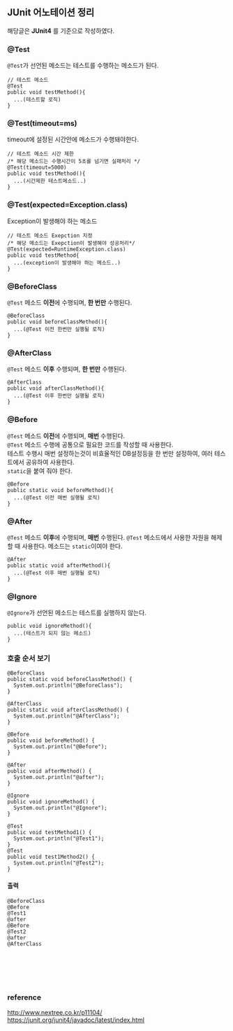 ## JUnit 어노테이션 정리

해당글은 **JUnit4** 를 기준으로 작성하였다.

### @Test   
`@Test`가 선언된 메소드는 테스트를 수행하는 메소드가 된다.   
```
// 테스트 메소드
@Test
public void testMethod(){
  ...(테스트할 로직)
}
```
### @Test(timeout=ms)   
timeout에 설정된 시간안에 메소드가 수행돼야한다.
```
// 테스트 메소드 시간 제한
/* 해당 메소드는 수행시간이 5초를 넘기면 실패처리 */
@Test(timeout=5000)   
public void testMethod(){
  ...(시간제한 테스트메소드..)
}
```
### @Test(expected=Exception.class)
Exception이 발생해야 하는 메소드   
```
// 테스트 메소드 Exepction 지정
/* 해당 메소드는 Exepction이 발생해야 성공처리*/
@Test(expected=RuntimeException.class)
public void testMethod{
  ...(exception이 발생해야 하는 메소드..)
}
```

### @BeforeClass   
`@Test` 메소드 **이전**에 수행되며, **한 번만** 수행된다.   
```
@BeforeClass
public void beforeClassMethod(){
  ...(@Test 이전 한번만 실행될 로직)
}

```

### @AfterClass
`@Test` 메소드 **이후** 수행되며, **한 번만** 수행된다.

```
@AfterClass
public void afterClassMethod(){
  ...(@Test 이후 한번만 실행될 로직)
}
```

### @Before
`@Test` 메소드 **이전**에 수행되며, **매번** 수행된다.   
`@Test` 메소드 수행에 공통으로 필요한 코드를 작성할 때 사용한다.   
테스트 수행시 매번 설정하는것이 비효율적인 DB설정등을 한 번만 설정하여, 여러 테스트에서 공유하여 사용한다.   
`static`을 붙여 줘야 한다.

```
@Before
public static void beforeMethod(){
  ...(@Test 이전 매번 실행될 로직)
}
```

### @After
`@Test` 메소드 **이후**에 수행되며, **매번** 수행된다.
`@Test` 메소드에서 사용한 자원을 해제할 때 사용한다.
메소드는 `static`이여야 한다.
```
@After
public static void afterMethod(){
  ...(@Test 이후 매번 실행될 로직)
}
```   

### @Ignore   
`@Ignore`가 선언된 메소드는 테스트를 실행하지 않는다.
```
public void ignoreMethod(){
  ...(테스트가 되지 않는 메소드)
}
```

### 호출 순서 보기   
```
@BeforeClass
public static void beforeClassMethod() {
  System.out.println("@BeforeClass");
}

@AfterClass
public static void afterClassMethod() {
  System.out.println("@AfterClass");
}

@Before
public void beforeMethod() {
  System.out.println("@Before");
}

@After
public void afterMethod() {
  System.out.println("@after");
}

@Ignore
public void ignoreMethod() {
  System.out.println("@Ignore");
}

@Test
public void testMethod1() {
  System.out.println("@Test1");
}
@Test
public void test1Method2() {
  System.out.println("@Test2");
}
```

#### 출력   
```
@BeforeClass
@Before
@Test1
@after
@Before
@Test2
@after
@AfterClass
```    
</br></br></br></br>



### reference   
http://www.nextree.co.kr/p11104/   
https://junit.org/junit4/javadoc/latest/index.html

